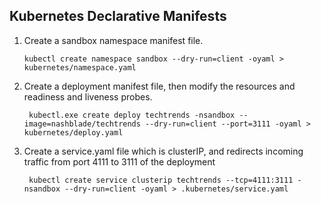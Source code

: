 ## Kubernetes Declarative Manifests 

1) Create a sandbox namespace manifest file. 

    ```kubectl create namespace sandbox --dry-run=client -oyaml > kubernetes/namespace.yaml```
2) Create a deployment manifest file, then modify the resources and readiness and liveness probes.

   ``` kubectl.exe create deploy techtrends -nsandbox --image=nashblade/techtrends --dry-run=client --port=3111 -oyaml > kubernetes/deploy.yaml```
3) Create a service.yaml file which is clusterIP, and redirects incoming traffic from port 4111 to 3111 of the deployment

    ``` kubectl create service clusterip techtrends --tcp=4111:3111 -nsandbox --dry-run=client -oyaml > .kubernetes/service.yaml```